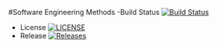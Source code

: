 #Software Engineering Methods
-Build Status [![Build Status](https://travis-ci.com/KaungKhantKyaw1999/sem.svg?branch=master)](https://travis-ci.com/KaungKhantKyaw1999/sem)
- License [![LICENSE](https://img.shields.io/github/license/KaungKhantKyaw1999/sem.svg?style=flat-square)](https://github.com/KaungKhantKyaw1999/sem/blob/master/LICENSE)
- Release [![Releases](https://img.shields.io/github/release/KaungKhantKyaw1999/sem/all.svg?style=flat-square)](https://github.com/KaungKhantKyaw1999/sem/releases)
